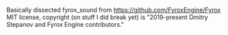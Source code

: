 Basically dissected fyrox_sound from https://github.com/FyroxEngine/Fyrox 
MIT license, copyright (on stuff I did break yet) is "2019-present Dmitry Stepanov and Fyrox Engine contributors."

